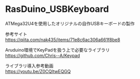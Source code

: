 # RasDuino_USBKeyboard
ATMega32U4を使用したオリジナルの自作USBキーボードの製作

参考サイト<br>
https://qiita.com/nak435/items/71e8c6ac306a661f8be8

Aruduino環境でKeyPadを扱う上で必要なライブラリ<br>
https://github.com/Chris--A/Keypad

ライブラリ導入参考動画<br>
https://youtu.be/Z0CQltwEQGQ
